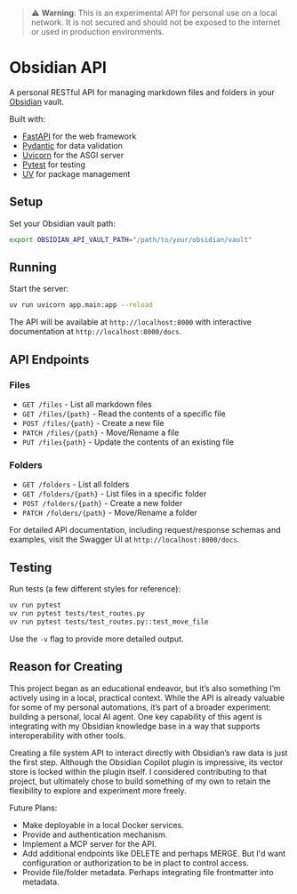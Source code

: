 > ⚠️ **Warning**: This is an experimental API for personal use on a local network. It is not secured and should not be exposed to the internet or used in production environments.

# Obsidian API

A personal RESTful API for managing markdown files and folders in your [Obsidian](https://obsidian.md/) vault.

Built with:
- [FastAPI](https://github.com/FastAPI/FastAPI) for the web framework
- [Pydantic](https://github.com/pydantic/pydantic) for data validation
- [Uvicorn](https://github.com/encode/uvicorn) for the ASGI server
- [Pytest](https://github.com/pytest-dev/pytest) for testing
- [UV](https://github.com/astral-sh/uv) for package management

## Setup

Set your Obsidian vault path:
```bash
export OBSIDIAN_API_VAULT_PATH="/path/to/your/obsidian/vault"
```

## Running

Start the server:
```bash
uv run uvicorn app.main:app --reload
```

The API will be available at `http://localhost:8000` with interactive documentation at `http://localhost:8000/docs`.

## API Endpoints

### Files
- `GET /files` - List all markdown files
- `GET /files/{path}` - Read the contents of a specific file
- `POST /files/{path}` - Create a new file
- `PATCH /files/{path}` - Move/Rename a file
- `PUT /files{path}` - Update the contents of an existing file

### Folders
- `GET /folders` - List all folders
- `GET /folders/{path}` - List files in a specific folder
- `POST /folders/{path}` - Create a new folder
- `PATCH /folders/{path}` - Move/Rename a folder

For detailed API documentation, including request/response schemas and examples, visit the Swagger UI at `http://localhost:8000/docs`.

## Testing

Run tests (a few different styles for reference):
```bash
uv run pytest 
uv run pytest tests/test_routes.py
uv run pytest tests/test_routes.py::test_move_file
```
Use the  `-v` flag to provide more detailed output.

## Reason for Creating

This project began as an educational endeavor, but it’s also something I’m actively using in a local, practical context. While the API is already valuable for some of my personal automations, it’s part of a broader experiment: building a personal, local AI agent. One key capability of this agent is integrating with my Obsidian knowledge base in a way that supports interoperability with other tools.

Creating a file system API to interact directly with Obsidian’s raw data is just the first step. Although the Obsidian Copilot plugin is impressive, its vector store is locked within the plugin itself. I considered contributing to that project, but ultimately chose to build something of my own to retain the flexibility to explore and experiment more freely.

Future Plans:
- Make deployable in a local Docker services.
- Provide and authentication mechanism.
- Implement a MCP server for the API.
- Add additional endpoints like DELETE and perhaps MERGE. But I'd want configuration or authorization to be in plact to control access.
- Provide file/folder metadata. Perhaps integrating file frontmatter into metadata.

